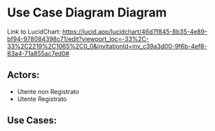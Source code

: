 # Use Case Diagram  Diagram

Link to LucidChart: 
https://lucid.app/lucidchart/46d7f845-8b35-4e89-bf94-978084398c71/edit?viewport_loc=-33%2C-33%2C2219%2C1065%2C0_0&invitationId=inv_c39a3d00-9f6b-4ef8-83a4-71a855ac7ed0#
## Actors:
- Utente non Registrato
- Utente Registrato

## Use Cases: 
